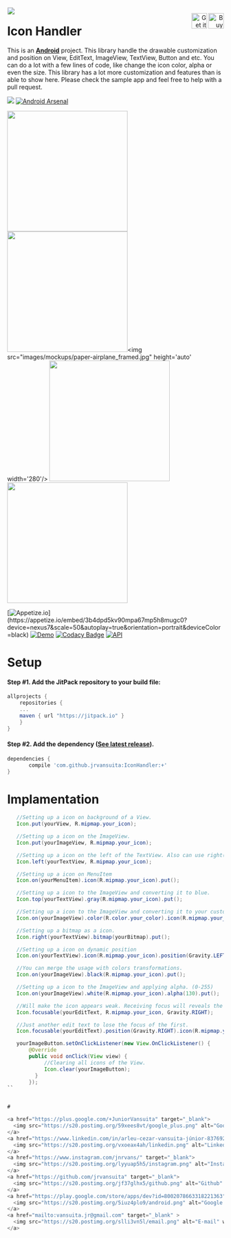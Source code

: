 
 <!-- Library Logo -->
 <img src="app/src/main/res/mipmap-xxxhdpi/ic_launcher.png?raw=true" align="left" hspace="1" vspace="1">

 <!-- Buy me a cup of coffe -->
 <a href='https://ko-fi.com/A406JCM' style='margin:13px;' target='_blank' align="right"><img align="right" height='36' src='https://az743702.vo.msecnd.net/cdn/kofi4.png?v=f' alt='Buy Me a Coffee at ko-fi.com' /></a>
 <a href='https://play.google.com/store/apps/details?id=com.vansuita.iconhandler.sample&pcampaignid=MKT-Other-global-all-co-prtnr-py-PartBadge-Mar2515-1' target='_blank' align="right"><img align="right" height='36' src='https://s20.postimg.org/muzx3w4jh/google_play_badge.png' alt='Get it on Google Play' /></a>

# Icon Handler


 This is an [**Android**](https://developer.android.com) project. This library handle the drawable customization and position on View, EditText, ImageView, TextView, Button and etc. You can do a lot with a few lines of code, like change the icon color, alpha or even the size. This library has a lot more customization and features than is able to show here. Please check the sample app and feel free to help with a pull request.


[![](https://jitpack.io/v/jrvansuita/IconHandler.svg)](https://jitpack.io/#jrvansuita/IconHandler)
[![Android Arsenal](https://img.shields.io/badge/Android%20Arsenal-IconHandler-green.svg?style=true)](https://android-arsenal.com/details/1/4525)

 <img src="images/mockups/heart_framed.jpg" height='auto' width='280'/><img src="images/mockups/motorcycle_framed.jpg" height='auto' width='280'/><img src="images/mockups/paper-airplane_framed.jpg" height='auto' width='280'/>
 <img src="images/mockups/picture_framed.jpg" height='auto' width='280'/><img src="images/mockups/vane_framed.jpg" height='auto' width='280'/>

 [![Appetize.io](https://img.shields.io/badge/Apptize.io-Run%20Now-brightgreen.svg?)](https://appetize.io/embed/3b4dpd5kv90mpa67mp5h8mugc0?device=nexus7&scale=50&autoplay=true&orientation=portrait&deviceColor=black) [![Demo](https://img.shields.io/badge/Demo-Download-blue.svg)](http://apk-dl.com/dl/com.vansuita.iconhandler.sample)
  [![Codacy Badge](https://api.codacy.com/project/badge/Grade/118bb89e3bed43e2b462201654224a60)](https://www.codacy.com/app/jrvansuita/IconHandler?utm_source=github.com&amp;utm_medium=referral&amp;utm_content=jrvansuita/IconHandler&amp;utm_campaign=Badge_Grade)
  <a target="_blank" href="https://developer.android.com/reference/android/os/Build.VERSION_CODES.html#GINGERBREAD"><img src="https://img.shields.io/badge/API-9%2B-blue.svg?style=flat" alt="API" /></a>


# Setup

#### Step #1. Add the JitPack repository to your build file:

```gradle
allprojects {
    repositories {
	...
	maven { url "https://jitpack.io" }
    }
}
```

#### Step #2. Add the dependency ([See latest release](https://jitpack.io/#jrvansuita/IconHandler)).

```groovy
dependencies {
       compile 'com.github.jrvansuita:IconHandler:+'
}
```

# Implamentation
```java
   //Setting up a icon on background of a View.
   Icon.put(yourView, R.mipmap.your_icon);

   //Setting up a icon on the ImageView.
   Icon.put(yourImageView, R.mipmap.your_icon);

   //Setting up a icon on the left of the TextView. Also can use right(), top() and bottom() methods.
   Icon.left(yourTextView, R.mipmap.your_icon);

   //Setting up a icon on MenuItem
   Icon.on(yourMenuItem).icon(R.mipmap.your_icon).put();

   //Setting up a icon to the ImageView and converting it to blue.
   Icon.top(yourTextView).gray(R.mipmap.your_icon).put();

   //Setting up a icon to the ImageView and converting it to your custom color.
   Icon.on(yourImageView).color(R.color.your_color).icon(R.mipmap.your_icon).put();

   //Setting up a bitmap as a icon.
   Icon.right(yourTextView).bitmap(yourBitmap).put();

   //Setting up a icon on dynamic position
   Icon.on(yourTextView).icon(R.mipmap.your_icon).position(Gravity.LEFT).put();

   //You can merge the usage with colors transformations.
   Icon.on(yourImageView).black(R.mipmap.your_icon).put();

   //Setting up a icon to the ImageView and applying alpha. (0-255)
   Icon.on(yourImageView).white(R.mipmap.your_icon).alpha(130).put();

   //Will make the icon appears weak. Receiving focus will reveals the real color of icon.
   Icon.focusable(yourEditText, R.mipmap.your_icon, Gravity.RIGHT);

   //Just another edit text to lose the focus of the first.
   Icon.focusable(yourEditText).position(Gravity.RIGHT).icon(R.mipmap.your_icon).put();

   yourImageButton.setOnClickListener(new View.OnClickListener() {
       @Override
       public void onClick(View view) {
            //Clearing all icons of the View.
            Icon.clear(yourImageButton);
         }
       });
``


#

<a href="https://plus.google.com/+JuniorVansuita" target="_blank">
  <img src="https://s20.postimg.org/59xees8vt/google_plus.png" alt="Google+" witdh="44" height="44" hspace="10">
</a>
<a href="https://www.linkedin.com/in/arleu-cezar-vansuita-júnior-83769271" target="_blank">
  <img src="https://s20.postimg.org/vxoeax4ah/linkedin.png" alt="LinkedIn" witdh="44" height="44" hspace="10">
</a>
<a href="https://www.instagram.com/jnrvans/" target="_blank">
  <img src="https://s20.postimg.org/lyyuap5h5/instagram.png" alt="Instagram" witdh="44" height="44" hspace="10">
</a>
<a href="https://github.com/jrvansuita" target="_blank">
  <img src="https://s20.postimg.org/jf37glhx5/github.png" alt="Github" witdh="44" height="44" hspace="10">
</a>
<a href="https://play.google.com/store/apps/dev?id=8002078663318221363" target="_blank">
  <img src="https://s20.postimg.org/5iuz4plo9/android.png" alt="Google Play Store" witdh="44" height="44" hspace="10">
</a>
<a href="mailto:vansuita.jr@gmail.com" target="_blank" >
  <img src="https://s20.postimg.org/slli3vn5l/email.png" alt="E-mail" witdh="44" height="44" hspace="10">
</a>
